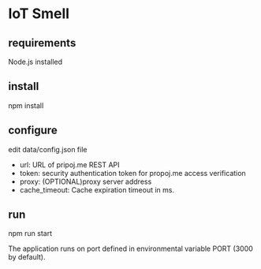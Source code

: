 # IoT Smell

## requirements
Node.js installed

## install
npm install

## configure
edit data/config.json file
  - url: URL of pripoj.me REST API
  - token: security authentication token for propoj.me access verification
  - proxy: (OPTIONAL)proxy server address
  - cache_timeout: Cache expiration timeout in ms.

## run
npm run start

The application runs on port defined in environmental variable PORT (3000 by default).